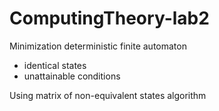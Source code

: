 # ComputingTheory-lab2
Minimization deterministic finite automaton
  - identical states
  - unattainable conditions
 
 
 
 <p> Using matrix of non-equivalent states algorithm </p>
